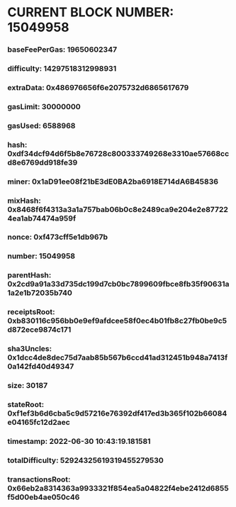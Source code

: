 # CURRENT BLOCK NUMBER: 15049958

### baseFeePerGas: 19650602347
### difficulty: 14297518312998931
### extraData: 0x486976656f6e2075732d6865617679
### gasLimit: 30000000
### gasUsed: 6588968
### hash: 0xdf34dcf94d6f5b8e76728c800333749268e3310ae57668ccd8e6769dd918fe39
### miner: 0x1aD91ee08f21bE3dE0BA2ba6918E714dA6B45836
### mixHash: 0x8468f6f4313a3a1a757bab06b0c8e2489ca9e204e2e877224ea1ab74474a959f
### nonce: 0xf473cff5e1db967b
### number: 15049958
### parentHash: 0x2cd9a91a33d735dc199d7cb0bc7899609fbce8fb35f90631a1a2e1b72035b740
### receiptsRoot: 0xb830116c956bb0e9ef9afdcee58f0ec4b01fb8c27fb0be9c5d872ece9874c171
### sha3Uncles: 0x1dcc4de8dec75d7aab85b567b6ccd41ad312451b948a7413f0a142fd40d49347
### size: 30187
### stateRoot: 0xf1ef3b6d6cba5c9d57216e76392df417ed3b365f102b66084e04165fc12d2aec
### timestamp: 2022-06-30 10:43:19.181581
### totalDifficulty: 52924325619319455279530
### transactionsRoot: 0x66eb2a8314363a9933321f854ea5a04822f4ebe2412d6855f5d00eb4ae050c46
